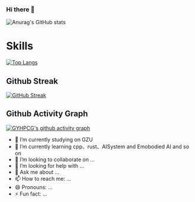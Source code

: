 ### Hi there 👋
![Anurag's GitHub stats](https://github-readme-stats.vercel.app/api?username=GYHPCG&theme=onedark&show_icons=true?count_private=true)

# Skills

[![Top Langs](https://github-readme-stats.vercel.app/api/top-langs/?username=GYHPCG&hide=HTML,CSS,php,makefile,make,cmake,jupyter%20notebook,javaScript,Vue&layout=compact)](https://github.com/anuraghazra/github-readme-stats)

## Github Streak
[![GitHub Streak](https://streak-stats.demolab.com?user=GYHPCG&theme=ocean-dark&locale=zh_Hans)](https://git.io/streak-stats)

## Github Activity Graph
[![GYHPCG's github activity graph](https://github-readme-activity-graph.vercel.app/graph?username=GYHPCG&theme=xcode)](https://github.com/ashutosh00710/github-readme-activity-graph)

- 🔭 I’m currently studying on GZU
- 🌱 I’m currently learning cpp、rust、AISystem and Emobodied AI and so on
- 👯 I’m looking to collaborate on ...
- 🤔 I’m looking for help with ...
- 💬 Ask me about ...
- 📫 How to reach me: ...
- 😄 Pronouns: ...
- ⚡ Fun fact: ...

